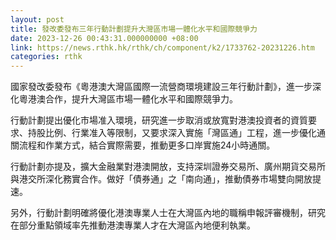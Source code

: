 ```yaml
---
layout: post
title: 發改委發布三年行動計劃提升大灣區市場一體化水平和國際競爭力
date: 2023-12-26 00:43:31.000000000 +08:00
link: https://news.rthk.hk/rthk/ch/component/k2/1733762-20231226.htm
categories: rthk
---
```


國家發改委發布《粵港澳大灣區國際一流營商環境建設三年行動計劃》，進一步深化粵港澳合作，提升大灣區市場一體化水平和國際競爭力。

行動計劃提出優化市場准入環境，研究進一步取消或放寬對港澳投資者的資質要求、持股比例、行業准入等限制，又要求深入實施「灣區通」工程，進一步優化通關流程和作業方式，結合實際需要，推動更多口岸實施24小時通關。 

行動計劃亦提及，擴大金融業對港澳開放，支持深圳證券交易所、廣州期貨交易所與港交所深化務實合作。做好「債券通」之「南向通」，推動債券市場雙向開放提速。

另外，行動計劃明確將優化港澳專業人士在大灣區內地的職稱申報評審機制，研究在部分重點領域率先推動港澳專業人才在大灣區內地便利執業。
